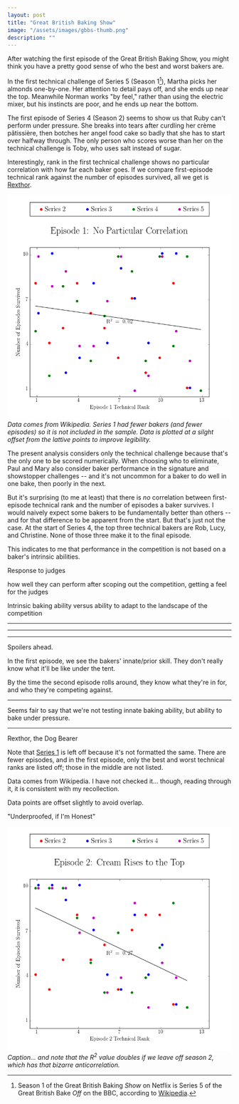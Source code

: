 ```yaml
---
layout: post
title: "Great British Baking Show"
image: "/assets/images/gbbs-thumb.png"
description: ""
---
```



After watching the first episode of the Great British Baking Show, you might think you have a pretty good sense of who the best and worst bakers are.

In the first technical challenge of Series 5 (Season 1[^1]), Martha picks her almonds one-by-one. Her attention to detail pays off, and she ends up near the top. Meanwhile Norman works "by feel," rather than using the electric mixer, but his instincts are poor, and he ends up near the bottom.

[^1]: Season 1 of the Great British Baking *Show* on Netflix is Series 5 of the Great British Bake *Off* on the BBC, according to [Wikipedia](https://en.wikipedia.org/wiki/The_Great_British_Bake_Off_(series_1)).

The first episode of Series 4 (Season 2) seems to show us that Ruby can't perform under pressure. She breaks into tears after curdling her crème pâtissière, then botches her angel food cake so badly that she has to start over halfway through. The only person who scores worse than her on the technical challenge is Toby, who uses salt instead of sugar.

Interestingly, rank in the first technical challenge shows no particular correlation with how far each baker goes. If we compare first-episode technical rank against the number of episodes survived, all we get is [Rexthor](https://xkcd.com/1725/).

![Episode 1: No Particular Correlation](/assets/images/gbbs-ep1.png)
*Data comes from Wikipedia. Series 1 had fewer bakers (and fewer episodes) so it is not included in the sample. Data is plotted at a silght offset from the lattive points to improve legibility.*

The present analysis considers only the technical challenge because that's the only one to be scored numerically. When choosing who to eliminate, Paul and Mary also consider baker performance in the signature and showstopper challenges -- and it's not uncommon for a baker to do well in one bake, then poorly in the next.

But it's surprising (to me at least) that there is *no* correlation between first-episode technical rank and the number of episodes a baker survives. I would naively expect some bakers to be fundamentally better than others -- and for that difference to be apparent from the start. But that's just not the case. At the start of Series 4, the top three technical bakers are Rob, Lucy, and Christine. None of those three make it to the final episode.






This indicates to me that performance in the competition is not based on a baker's intrinsic abilities.

Response to judges

how well they can perform after scoping out the competition, getting a feel for the judges

Intrinsic baking ability versus ability to adapt to the landscape of the competition






---

---

---


Spoilers ahead.

In the first episode, we see the bakers' innate/prior skill. They don't really know what it'll be like under the tent.

By the time the second episode rolls around, they know what they're in for, and who they're competing against.

---

Seems fair to say that we're not testing innate baking ability, but ability to bake under pressure.

---



Rexthor, the Dog Bearer

Note that [Series 1](https://en.wikipedia.org/wiki/The_Great_British_Bake_Off_(series_1)) is left off because it's not formatted the same. There are fewer episodes, and in the first episode, only the best and worst technical ranks are listed off; those in the middle are not listed.

Data comes from Wikipedia. I have not checked it... though, reading through it, it is consistent with my recollection.

Data points are offset slightly to avoid overlap.

"Underproofed, if I'm Honest"

![Episode 2: Cream Rises to the Top](/assets/images/gbbs-ep2.png)
*Caption... and note that the R<sup>2</sup> value doubles if we leave off season 2, which has that bizarre anticorrelation.*
